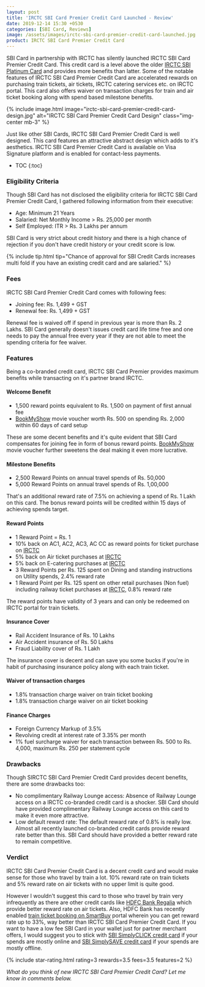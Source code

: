 ```yaml
---
layout: post
title: 'IRCTC SBI Card Premier Credit Card Launched - Review'
date: 2019-12-14 15:30 +0530
categories: [SBI Card, Reviews]
image: /assets/images/irctc-sbi-card-premier-credit-card-launched.jpg
product: IRCTC SBI Card Premier Credit Card
---
```


SBI Card in partnership with IRCTC has silently launched IRCTC SBI Card Premier Credit Card. This credit card is a level above the older [IRCTC SBI Platinum Card](/irctc-sbi-platinum-credit-card-review/) and provides more benefits than latter. Some of the notable features of IRCTC SBI Card Premier Credit Card are accelerated rewards on purchasing train tickets, air tickets, IRCTC catering services etc. on IRCTC portal. This card also offers waiver on transaction charges for train and air ticket booking along with spend based milestone benefits.

{% include image.html image="irctc-sbi-card-premier-credit-card-design.jpg" alt="IRCTC SBI Card Premier Credit Card Design" class="img-center mb-3" %}

Just like other SBI Cards, IRCTC SBI Card Premier Credit Card is well designed. This card features an attractive abstract design which adds to it's aesthetics. IRCTC SBI Card Premier Credit Card is available on Visa Signature platform and is enabled for contact-less payments.

<!-- prettier-ignore -->
* TOC
{:toc}

### Eligibility Criteria

Though SBI Card has not disclosed the eligibility criteria for IRCTC SBI Card Premier Credit Card, I gathered following information from their executive:

- Age: Minimum 21 Years
- Salaried: Net Monthly Income > Rs. 25,000 per month
- Self Employed: ITR > Rs. 3 Lakhs per annum

SBI Card is very strict about credit history and there is a high chance of rejection if you don't have credit history or your credit score is low.

{% include tip.html tip="Chance of approval for SBI Credit Cards increases multi fold if you have an existing credit card and are salaried." %}

### Fees

IRCTC SBI Card Premier Credit Card comes with following fees:

- Joining fee: Rs. 1,499 + GST
- Renewal fee: Rs. 1,499 + GST

Renewal fee is waived off if spend in previous year is more than Rs. 2 Lakhs. SBI Card generally doesn't issues credit card life time free and one needs to pay the annual free every year if they are not able to meet the spending criteria for fee waiver.

### Features

Being a co-branded credit card, IRCTC SBI Card Premier provides maximum benefits while transacting on it's partner brand IRCTC.

#### Welcome Benefit

- 1,500 reward points equivalent to Rs. 1,500 on payment of first annual fee
- [BookMyShow](https://l.cardinfo.in/bookmyshow) movie voucher worth Rs. 500 on spending Rs. 2,000 within 60 days of card setup

These are some decent benefits and it's quite evident that SBI Card compensates for joining fee in form of bonus reward points. [BookMyShow](https://l.cardinfo.in/bookmyshow) movie voucher further sweetens the deal making it even more lucrative.

#### Milestone Benefits

- 2,500 Reward Points on annual travel spends of Rs. 50,000
- 5,000 Reward Points on annual travel spends of Rs. 1,00,000

That's an additional reward rate of 7.5% on achieving a spend of Rs. 1 Lakh on this card. The bonus reward points will be credited within 15 days of achieving spends target.

#### Reward Points

- 1 Reward Point = Rs. 1
- 10% back on AC1, AC2, AC3, AC CC as reward points for ticket purchase on [IRCTC](https://www.irctc.co.in/)
- 5% back on Air ticket purchases at [IRCTC](https://www.irctc.co.in/)
- 5% back on E-catering purchases at [IRCTC](https://www.irctc.co.in/)
- 3 Reward Points per Rs. 125 spent on Dining and standing instructions on Utility spends, 2.4% reward rate
- 1 Reward Point per Rs. 125 spent on other retail purchases (Non fuel) including railway ticket purchases at [IRCTC](https://www.irctc.co.in/), 0.8% reward rate

The reward points have validity of 3 years and can only be redeemed on IRCTC portal for train tickets.

#### Insurance Cover

- Rail Accident Insurance of Rs. 10 Lakhs
- Air Accident insurance of Rs. 50 Lakhs
- Fraud Liability cover of Rs. 1 Lakh

The insurance cover is decent and can save you some bucks if you're in habit of purchasing insurance policy along with each train ticket.

#### Waiver of transaction charges

- 1.8% transaction charge waiver on train ticket booking
- 1.8% transaction charge waiver on air ticket booking

#### Finance Charges

- Foreign Currency Markup of 3.5%
- Revolving credit at interest rate of 3.35% per month
- 1% fuel surcharge waiver for each transaction between Rs. 500 to Rs. 4,000, maximum Rs. 250 per statement cycle

### Drawbacks

Though SIRCTC SBI Card Premier Credit Card provides decent benefits, there are some drawbacks too:

- No complimentary Railway Lounge access: Absence of Railway Lounge access on a IRCTC co-branded credit card is a shocker. SBI Card should have provided complimentary Railway Lounge access on this card to make it even more attractive.
- Low default reward rate: The default reward rate of 0.8% is really low. Almost all recently launched co-branded credit cards provide reward rate better than this. SBI Card should have provided a better reward rate to remain competitive.

### Verdict

IRCTC SBI Card Premier Credit Card is a decent credit card and would make sense for those who travel by train a lot. 10% reward rate on train tickets and 5% reward rate on air tickets with no upper limit is quite good.

However I wouldn't suggest this card to those who travel by train very infrequently as there are other credit cards like [HDFC Bank Regalia](/hdfc-bank-regalia-credit-card-review/) which provide better reward rate on air tickets. Also, HDFC Bank has recently enabled [train ticket booking on SmartBuy](/10x-rewards-on-train-tickets-using-hdfc-bank-credit-cards/) portal wherein you can get reward rate up to 33%, way better than IRCTC SBI Card Premier Credit Card. If you want to have a low fee SBI Card in your wallet just for partner merchant offers, I would suggest you to stick with [SBI SimplyCLICK credit card](/sbi-simplyclick-credit-card-review/) if your spends are mostly online and [SBI SimplySAVE credit card](/sbi-simplysave-credit-card-review/) if your spends are mostly offline.

{% include star-rating.html rating=3 rewards=3.5 fees=3.5 features=2 %}

_What do you think of new IRCTC SBI Card Premier Credit Card? Let me know in comments below._
